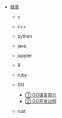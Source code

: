 * [目录](README.md)

  * c

  * c++
  
  * python
 
  * java

  * jupyter 

  * R

  * ruby

  * GO
    * [① GO语言简介](GO/ch01.md)
    * [② GO开发过程](GO/ch02.md)
  * rust
